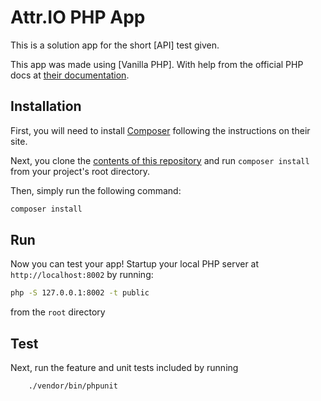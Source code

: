 Attr.IO PHP App
==============

This is a solution app for the short [API] test given.

This app was made using [Vanilla PHP]. With help from the official PHP docs at [their documentation](php.net/manual/en/index.php).


Installation
------------
First, you will need to install [Composer](http://getcomposer.org/) following the instructions on their site.

Next, you clone the [contents of this repository](https://github.com/cahakgeorge/attr.git) and run `composer install` from your project's root directory.

Then, simply run the following command:

```sh
composer install
```

Run
-------------

Now you can test your app! Startup your local PHP server at `http://localhost:8002` by running:

```sh
php -S 127.0.0.1:8002 -t public
```

from the `root` directory

Test
-------------

Next, run the feature and unit tests included by running 

```
    ./vendor/bin/phpunit
```